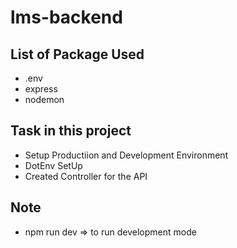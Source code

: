 # lms-backend

## List of Package Used
- .env
- express
- nodemon

## Task in this project
- Setup Productiion and Development Environment
- DotEnv SetUp
- Created Controller for the API

## Note
- npm run dev => to run development mode